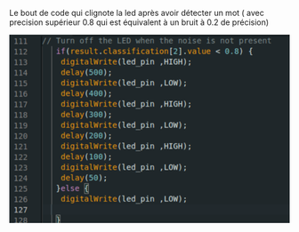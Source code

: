 Le bout de code qui clignote la led après avoir détecter un mot ( avec precision supérieur 0.8 qui est équivalent à un bruit à 0.2 de précision)

![alt image](6.png)
